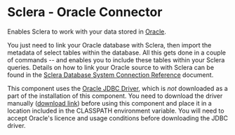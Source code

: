 # Sclera - Oracle Connector

Enables Sclera to work with your data stored in [Oracle](http://www.oracle.com).

You just need to link your Oracle database with Sclera, then import the metadata of select tables within the database. All this gets done in a couple of commands -- and enables you to include these tables within your Sclera queries. Details on how to link your Oracle source to with Sclera can be found in the [Sclera Database System Connection Reference](https://scleradb.com/docs/setup/dbms/#connecting-to-oracle) document.

This component uses the [Oracle JDBC Driver](https://www.oracle.com/database/technologies/appdev/jdbc.html), which is *not* downloaded as a part of the installation of this component. You need to download the driver manually ([download link](https://www.oracle.com/database/technologies/appdev/jdbc-ucp-183-downloads.html)) before using this component and place it in a location included in the CLASSPATH environment variable. You will need to accept Oracle's licence and usage conditions before downloading the JDBC driver.
